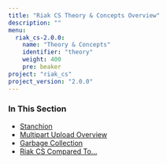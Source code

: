 ```yaml
---
title: "Riak CS Theory & Concepts Overview"
description: ""
menu:
  riak_cs-2.0.0:
    name: "Theory & Concepts"
    identifier: "theory"
    weight: 400
    pre: beaker
project: "riak_cs"
project_version: "2.0.0"
---
```


### In This Section

- [Stanchion](./stanchion)
- [Multipart Upload Overview](../cookbooks/multipart-upload-overview/)
- [Garbage Collection](../cookbooks/garbage-collection)
- [Riak CS Compared To...](./comparisons)
